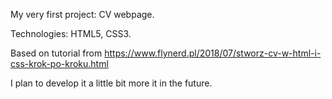 My very first project: CV webpage.

Technologies: HTML5, CSS3.

Based on tutorial from https://www.flynerd.pl/2018/07/stworz-cv-w-html-i-css-krok-po-kroku.html

I plan to develop it a little bit more it in the future.

